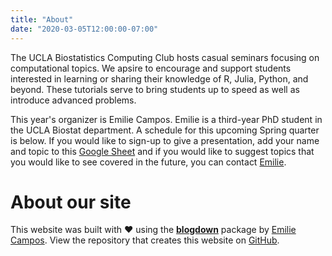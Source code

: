 ```yaml
---
title: "About"
date: "2020-03-05T12:00:00-07:00"
---
```


The UCLA Biostatistics Computing Club hosts casual seminars focusing on computational topics. We apsire to encourage and support students interested in learning or sharing their knowledge of R, Julia, Python, and beyond. These tutorials serve to bring students up to speed as well as introduce advanced problems. 

This year's organizer is Emilie Campos. Emilie is a third-year PhD student in the UCLA Biostat department. A schedule for this upcoming Spring quarter is below. If you would like to sign-up to give a presentation, add your name and topic to this [Google Sheet](https://docs.google.com/spreadsheets/d/1BPZRYpOmuEOYZQa4weIla8gprCbUuxd52V-8Ww22EZs/edit?usp=sharing) and if you would like to suggest topics that you would like to see covered in the future, you can contact [Emilie](mailto:ejcampos@ucla.edu).

# About our site

This website was built with :heart: using the [**blogdown**](https://github.com/rstudio/blogdown) package by [Emilie Campos](https://emjcampos.netlify.com). View the repository that creates this website on [GitHub](https://github.com/emjcampos/ucla-biostat-computing-club). 
